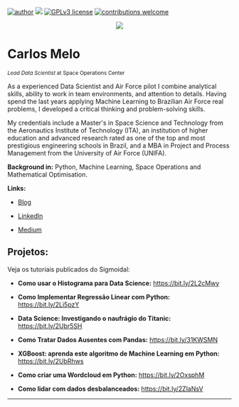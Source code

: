 [![author](https://img.shields.io/badge/author-carlosfab-red.svg)](https://www.linkedin.com/in/carlosfab) [![](https://img.shields.io/badge/python-3.7+-blue.svg)](https://www.python.org/downloads/release/python-365/) [![GPLv3 license](https://img.shields.io/badge/License-GPLv3-blue.svg)](http://perso.crans.org/besson/LICENSE.html) [![contributions welcome](https://img.shields.io/badge/contributions-welcome-brightgreen.svg?style=flat)](https://github.com/carlosfab/data_science/issues)



<p align="center">

  <img src="banner.png" >

</p>



# Carlos Melo

<sub>*Lead Data Scientist* at Space Operations Center</sub>



As a experienced Data Scientist and Air Force pilot I combine analytical skills, ability to work in team environments, and attention to details. Having spend the last years applying Machine Learning to Brazilian Air Force real problems, I developed a critical thinking and problem-solving skills.



My credentials include a Master's in Space Science and Technology from the Aeronautics Institute of Technology (ITA), an institution of higher education and advanced research rated as one of the top and most prestigious engineering schools in Brazil, and a MBA in Project and Process Management from the University of Air Force (UNIFA).



**Background in:** Python, Machine Learning, Space Operations and Mathematical Optimisation.



**Links:**

* [Blog](http://sigmoidal.ai)

* [LinkedIn](https://www.linkedin.com/in/carlosfab)

* [Medium](https://www.medium.com)





## Projetos:

Veja os tutoriais publicados do Sigmoidal:



* **Como usar o Histograma para Data Science:** https://bit.ly/2L2cMwy

* **Como Implementar Regressão Linear com Python:** https://bit.ly/2Li5pzY

* **Data Science: Investigando o naufrágio do Titanic:** https://bit.ly/2Ubr5SH

* **Como Tratar Dados Ausentes com Pandas:** https://bit.ly/31KWSMN

* **XGBoost: aprenda este algoritmo de Machine Learning em Python:** https://bit.ly/2UbRhws

* **Como criar uma Wordcloud em Python:** https://bit.ly/2OxsphM

* **Como lidar com dados desbalanceados:** https://bit.ly/2ZlaNsV



---











